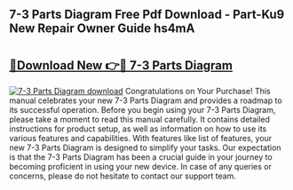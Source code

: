 ## 7-3 Parts Diagram Free Pdf Download - Part-Ku9 New Repair Owner Guide hs4mA

# <h2><a href="http://dfifvc.blite.top/?on=7-3+Parts+Diagram">🔗Download New 👉🔴 7-3 Parts Diagram</a></h2>

[![7-3 Parts Diagram download](https://i.imgur.com/lujVjoI.png)](http://dfifvc.blite.top/?on=7-3+Parts+Diagram)
Congratulations on Your Purchase! This manual celebrates your new 7-3 Parts Diagram and provides a roadmap to its successful operation. Before you begin using your 7-3 Parts Diagram, please take a moment to read this manual carefully. It contains detailed instructions for product setup, as well as information on how to use its various features and capabilities. With features like list of features, your new 7-3 Parts Diagram is designed to simplify your tasks. Our expectation is that the 7-3 Parts Diagram has been a crucial guide in your journey to becoming proficient in using your new device. In case of any queries or concerns, please do not hesitate to contact our support team.
